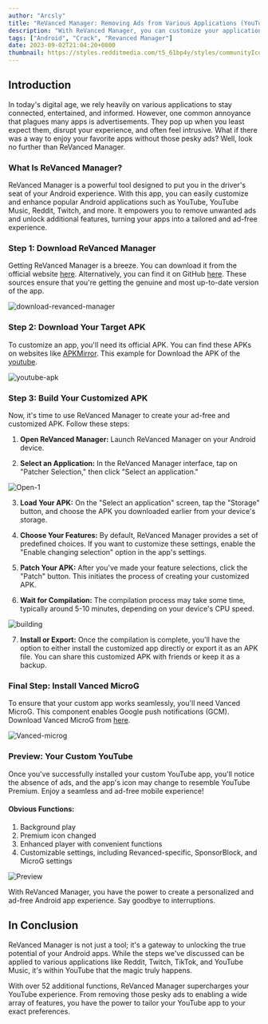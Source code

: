 ```yaml
---
author: "Arcsly"
title: "ReVanced Manager: Removing Ads from Various Applications (YouTube, YouTube Music, Reddit, etc.) Using Official APKs"
description: "With ReVanced Manager, you can customize your applications by applying patches to remove ads, enhancing your user experience across various platforms such as YouTube, YouTube Music, Reddit, and more. Say goodbye to unwanted ads with this powerful tool."
tags: ["Android", "Crack", "Revanced Manager"]
date: 2023-09-02T21:04:20+0800
thumbnail: https://styles.redditmedia.com/t5_61bp4y/styles/communityIcon_f06qf3h6hn4b1.png
---
```


## **Introduction**

In today's digital age, we rely heavily on various applications to stay connected, entertained, and informed. However, one common annoyance that plagues many apps is advertisements. They pop up when you least expect them, disrupt your experience, and often feel intrusive. What if there was a way to enjoy your favorite apps without those pesky ads? Well, look no further than ReVanced Manager.

### **What Is ReVanced Manager?**

ReVanced Manager is a powerful tool designed to put you in the driver's seat of your Android experience. With this app, you can easily customize and enhance popular Android applications such as YouTube, YouTube Music, Reddit, Twitch, and more. It empowers you to remove unwanted ads and unlock additional features, turning your apps into a tailored and ad-free experience.

### **Step 1: Download ReVanced Manager**

Getting ReVanced Manager is a breeze. You can download it from the official website [here](https://revanced.app/download). Alternatively, you can find it on GitHub [here](https://github.com/revanced/revanced-manager). These sources ensure that you're getting the genuine and most up-to-date version of the app.

![download-revanced-manager](./download-revanced-manager.png)

### **Step 2: Download Your Target APK**

To customize an app, you'll need its official APK. You can find these APKs on websites like [APKMirror](https://www.apkmirror.com/). This example for Download the APK of the [youtube](https://www.apkmirror.com/apk/google-inc/youtube/).

![youtube-apk](./download-youtubeAPK.png)

### **Step 3: Build Your Customized APK**

Now, it's time to use ReVanced Manager to create your ad-free and customized APK. Follow these steps:

1. **Open ReVanced Manager:** Launch ReVanced Manager on your Android device.

2. **Select an Application:** In the ReVanced Manager interface, tap on "Patcher Selection," then click "Select an application."

![Open-1](./Open-1.png)

3. **Load Your APK:** On the "Select an application" screen, tap the "Storage" button, and choose the APK you downloaded earlier from your device's storage.

4. **Choose Your Features:** By default, ReVanced Manager provides a set of predefined choices. If you want to customize these settings, enable the "Enable changing selection" option in the app's settings.

5. **Patch Your APK:** After you've made your feature selections, click the "Patch" button. This initiates the process of creating your customized APK.

6. **Wait for Compilation:** The compilation process may take some time, typically around 5-10 minutes, depending on your device's CPU speed.

![building](./building-apk.png)

7. **Install or Export:** Once the compilation is complete, you'll have the option to either install the customized app directly or export it as an APK file. You can share this customized APK with friends or keep it as a backup.

### **Final Step: Install Vanced MicroG**

To ensure that your custom app works seamlessly, you'll need Vanced MicroG. This component enables Google push notifications (GCM). Download Vanced MicroG from [here](https://github.com/TeamVanced/VancedMicroG/releases).

![Vanced-microg](./Vanced-microg.png)

### **Preview: Your Custom YouTube**

Once you've successfully installed your custom YouTube app, you'll notice the absence of ads, and the app's icon may change to resemble YouTube Premium. Enjoy a seamless and ad-free mobile experience!

#### **Obvious Functions:**

1. Background play
2. Premium icon changed
3. Enhanced player with convenient functions
4. Customizable settings, including Revanced-specific, SponsorBlock, and MicroG settings

![Preview](./preview-1.png)

With ReVanced Manager, you have the power to create a personalized and ad-free Android app experience. Say goodbye to interruptions.

## In Conclusion

ReVanced Manager is not just a tool; it's a gateway to unlocking the true potential of your Android apps. While the steps we've discussed can be applied to various applications like Reddit, Twitch, TikTok, and YouTube Music, it's within YouTube that the magic truly happens. 

With over 52 additional functions, ReVanced Manager supercharges your YouTube experience. From removing those pesky ads to enabling a wide array of features, you have the power to tailor your YouTube app to your exact preferences.